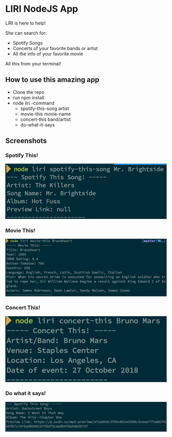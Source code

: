 # LIRI NodeJS App
LIRI is here to help!

She can search for:

* Spotify Songs
* Concerts of your favorite bands or artist
* All the info of your favorite movie

All this from your terminal!

## How to use this amazing app

* Clone the repo
* run npm install
* node liri -command
    * spotify-this-song artist
    * movie-this movie-name
    * concert-this band/artist
    * do-what-it-says

## Screenshots
### Spotify This!
![Spotify This](assets/images/spotify.png)
### Movie This!
![Movie This](assets/images/movie.png)
### Concert This!
![Spotify This](assets/images/concert.png)
### Do what it says!
![Spotify This](assets/images/dowhat.png)